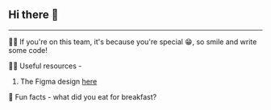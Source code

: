 ## Hi there 👋

---

🙋‍♀️ If you're on this team, it's because you're special 😁, so smile and write some code!

<!-- 🌈 Contribution guidelines - how can the community get involved? -->

👩‍💻 Useful resources - 
1. The Figma design [here](https://www.figma.com/file/swgCyPO6A1hIMSPRrHw9i3/Payjaro-Mobile-App-Design?node-id=0%3A1)

🍿 Fun facts - what did you eat for breakfast?

